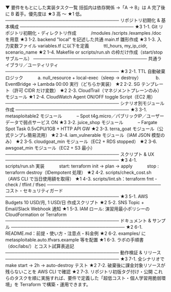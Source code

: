 ▼ 要件をもとにした実装タスク一覧
括弧内は依存関係 →「A → B」は A 完了後に B 着手。優先度は ★3 高 ～ ★1 低。
────────────────────────────────────
リポジトリ初期化 & 基本構成
────────────────────────────────────
★3 1-1. Git リポジトリ初期化・ディレクトリ作成
　　　/modules /scripts /examples /doc を用意
★3 1-2. backend "local" を記述した共通 main.tf 雛形作成
★3 1-3. 入力変数ファイル variables.tf に以下を定義
　　　ttl_hours, my_ip_cidr, scenario_name
★2 1-4. Makefile or scripts/run.sh の枠だけ作成（start/stop サブルール）
────────────────────────────────────
共通ライブラリ／ユーティリティ
────────────────────────────────────
★3 2-1. TTL 自動破棄ロジック
　　　a. null_resource + local-exec（sleep → destroy）
　　　b. EventBridge → Lambda 00:00 実行（どちらか実装）
★2 2-2. SG テンプレート（許可 CIDR だけ変数）
★2 2-3. CloudTrail（マネジメントプレーンのみ）モジュール
★1 2-4. CloudWatch Agent ON/OFF toggle Script（EC2 用）
────────────────────────────────────
シナリオ別モジュール作成
────────────────────────────────────
★3 3-1. metasploitable2 モジュール
　　　– Spot t4g.micro／パブリックIP／ユーザーデータで弱点サービス ON
★3 3-2. juice_shop モジュール
　　　– Fargate Spot Task 0.5vCPU/1GB + HTTP API GW
★2 3-3. terra_goat モジュール（公式テンプレ簡易流用）
★2 3-4. iam_vulnerable モジュール（IAM JSON 模型のみ）
★2 3-5. cloudgoat_min モジュール（EC2 + RDS stopped）
★2 3-6. awsgoat_min モジュール（EC2 + S3 最小）
────────────────────────────────────
スクリプト & UX
────────────────────────────────────
★3 4-1. scripts/run.sh 実装
　　　start: terraform init → plan → apply
　　　stop : terraform destroy（IDempotent 処理）
★2 4-2. scripts/check_cost.sh（AWS CLI で当日使用額を取得）
★1 4-3. scripts/lint.sh：terraform fmt -check / tflint / tfsec
────────────────────────────────────
コスト・セキュリティガード
────────────────────────────────────
★3 5-1. AWS Budgets 10 USD/月, 1 USD/日 作成スクリプト
★2 5-2. SNS Topic + Email/Slack Webhook 通知
★1 5-3. IAM ロール: 演習用最小ポリシーの CloudFormation or Terraform
────────────────────────────────────
ドキュメント & サンプル
────────────────────────────────────
★2 6-1. README.md：前提・使い方・注意点・料金例
★2 6-2. examples/ に metasploitable.auto.tfvars.example 等を配置
★1 6-3. ラボの手順書（doc/labs/）とコスト試算表追記
────────────────────────────────────
動作検証 & リリース
────────────────────────────────────
★3 7-1. 全シナリオで make start → 2h → auto-destroy テスト
★2 7-2. 破棄後に課金対象リソースが残らないことを AWS CLI で確認
★2 7-3. リポジトリ初版タグ付け・公開
これらのタスクを順に実施すれば、要件で定義した「超低コスト・個人学習用脆弱環境」を Terraform で構築・運用できます。
